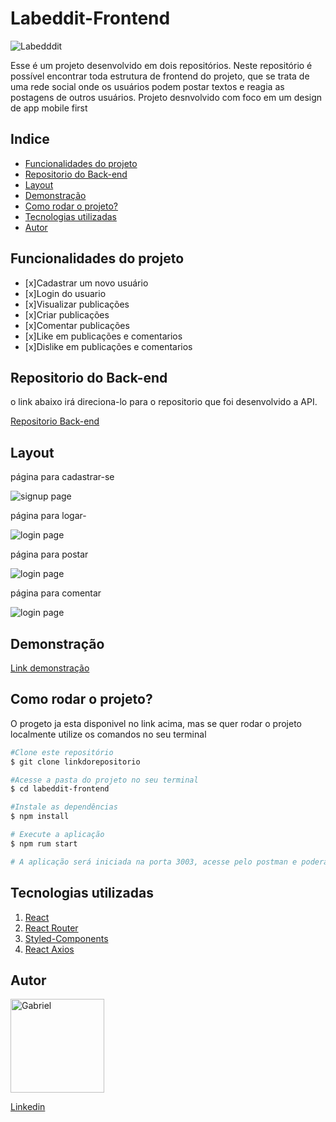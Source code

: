 # Labeddit-Frontend
![Labedddit](./labeddit/src/Logos/logoWithName.png)

Esse é um projeto desenvolvido em dois repositórios. Neste repositório é possível encontrar toda estrutura de frontend do projeto, que se trata de uma rede social onde os usuários podem postar textos e reagia as postagens de outros usuários.
Projeto desnvolvido com foco em um design de app mobile first

## Indice
- <a href="#funcionalidades-do-projeto">Funcionalidades do projeto</a>
- <a href="#repositorio-do-back-end">Repositorio do Back-end</a>
- <a href="#layout">Layout</a>
- <a href="#demonstração">Demonstração</a>
- <a href="#como-rodar-o-projeto?">Como rodar o projeto?
- <a href="#tecnologias-utilizadas">Tecnologias utilizadas</a>
- <a href="#autor">Autor</a>

## Funcionalidades do projeto

- [x]Cadastrar um novo usuário
- [x]Login do usuario
- [x]Visualizar publicações
- [x]Criar publicações
- [x]Comentar publicações
- [x]Like em publicações e comentarios
- [x]Dislike em publicações e comentarios

## Repositorio do Back-end

o link abaixo irá direciona-lo para o repositorio que foi desenvolvido a API.

[Repositorio Back-end](https://github.com/gabrielsan179/Labeddit-backend)

## Layout

página para cadastrar-se

![signup page](./labeddit/assets/signupPage.jpg)

página para logar-

![login page](./labeddit/assets/loginPage.jpg)

página para postar

![login page](./labeddit/assets/postPage.jpg)

página para comentar

![login page](./labeddit/assets/commentPage.jpg)

## Demonstração
[Link demonstração](https://labeddit22022103.surge.sh/)

## Como rodar o projeto?

O progeto ja esta disponivel no link acima, mas se quer rodar o projeto localmente utilize os comandos no seu terminal 

```bash
#Clone este repositório
$ git clone linkdorepositorio

#Acesse a pasta do projeto no seu terminal
$ cd labeddit-frontend

#Instale as dependências
$ npm install

# Execute a aplicação
$ npm rum start

# A aplicação será iniciada na porta 3003, acesse pelo postman e poderá executar os endpoints
```

## Tecnologias utilizadas

1. [React](https://pt-br.reactjs.org/)
2. [React Router](https://reactrouter.com/en/main)
3. [Styled-Components](https://styled-components.com/)
4. [React Axios](https://www.devmedia.com.br/consumindo-uma-api-com-react-js-e-axios/42900)

## Autor
<img style="width: 150px" src="./labeddit/assets/eu.jpg" alt="Gabriel">

[Linkedin](linkedin.com/in/santos-s-gabriel)
